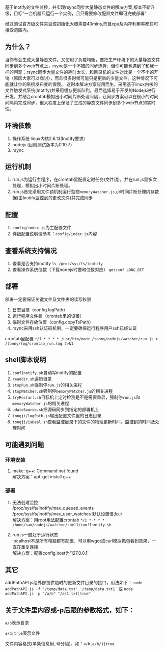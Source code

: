基于Inotify的文件监控，并实现rsync同步大量静态文件的解决方案,版本不断升级，目标“一台机器只运行一个实例，且只需要修改配置文件即可完成部署”

经过测试百万级文件夹监控初始化大概需要40mins,而且cpu及内存利用率都在可接受范围内。

## 为什么？
当你有会生成大量静态文件，又使用了负载均衡，要把生产环境下的大量静态文件同步到多个web节点上，rsync是一个不错的同步选择，但你可能也遇到了和我一样的问题：rsync同步大量文件的耗时太长，和目录机的文件对比是一个不小的开销（原因大家可以商讨），而且很多时候可能只是更新的少量文件。这种情况下可能就让你的系统发布变的很慢。
这时本解决方案应用而生，采用基于linux内核的文件触发式系统(Inotify)并采用缓存更新队列，最后选择易于开发的Nodejs进行开发，并结合crontab模拟出小时间片断处理间隔，让同步方案可以在很小的时间间隔内完成同步，很大程度上保证了生成的静态文件同步到多个web节点的实时性。

## 环境依赖
1. 操作系统 linux内核2.6.13(Inotify要求)
2. nodejs (目前测试版本为0.10.7)
3. rsync

## 运行机制
1. run.js为运行主程序，在crontab里配置定时任务(文件锁)，并在run.js里多次处理，模拟出小时间片断处理。
2. run.js首先采用文件锁机制运行监控`memoryWatcher.js`,小时间片断处理内存数据(由Inotify监控到的更改文件)并完成同步

## 配置
1. `config/index.js`为主配置文件
2. 详细配置说明请参考：`config/index.js`内容

## 查看系统支持情况
1. 查看是否支持inotify  `ls /proc/sys/fs/inotify`
2. 查看操作系统位数（下载nodejs时要和位数对应）  `getconf LONG_BIT`

## 部署
  部署一定要保证关键文件及文件夹的读写权限
  1. 日志目录（config.logPath）
  2. 运行程序文件锁（crontab里的设置）
  3. 临时文件存放位置（config.copyToPath）
  4. rsync采用ssh认证码机制，一定要确保运行程序用户ssh已经认证

crontab里配置  `*/1 * * * * /usr/bin/node /tonny/nodejs/watcher/run.js > /tonny/log/crontab_run.log 2>&1`

## shell脚本说明
1. `confInotify.sh`自动写inotify的配置
2. `readdir.sh`遍历目录
3. `stopRun.sh`强制停`run.js`的相关进程
4. `stopWatcher.sh`强制停`memoryWatcher.js`的相关进程
5. `tryRestart.sh`目标机上定时检测是不是需要重启，强制停`run.js`和`memoryWatcher.js`的相关进程
6. `udateSource.sh`把源码同步到指定的部署机上
7. `tongji/logPath.js`输出配置文件里的日志目录
8. `tongji/isDeal.sh`查看监控目录下的文件的物理更新时间，监控到的时间及处理时间

## 可能遇到问题
### 环境安装
  1. make: g++: Command not found  
     解决方案：apt-get install g++

### 部署
  1. 无法创建监控  
     /proc/sys/fs/inotify/max_queued_events  
     /proc/sys/fs/inotify/max_user_watches 默认设置值太小  
     解决方案：用root用法配置crontab `*/1 * * * * /home/sam/nodejs/watcher/shell/confInotify.sh`

  2. run.js一直处于运行状态  
     localhost不是所有电脑都有配置，可以用wget或curl模拟抓包看到效果，一直在重复连接  
     解决方案：配置config.host为'127.0.0.1'

## 其它
addPathAPI.js给外部提供临时的更新文件目录的接口，用法如下：
`node addPathAPI.js -f '/temp/data.txt' '/temp/data.txt1'` 或 `node addPathAPI.js -p "/a/b" "/a/1.txt|true"`
## 关于文件里内容或-p后跟的参数格式，如下：
`a/b`表示目录

`a/b|true`表示文件

文件内容格式(单条信息用`,`号分隔)，如：`a/b,a/b/1|true`